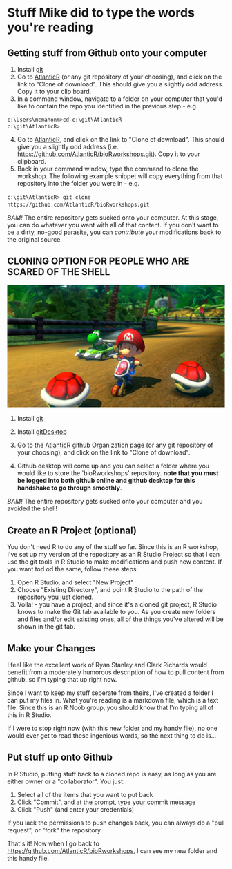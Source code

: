 # Stuff Mike did to type the words you're reading

## Getting stuff from Github onto your computer

  1. Install [git](https://git-scm.com/downloads)
  2.  Go to [AtlanticR](https://github.com/AtlanticR/bioRworkshops) (or any git repository of your choosing), and click on the link to "Clone of download".  This should give you a slightly odd address.  Copy it to your clip board.
  3. In a command window, navigate to a folder on your computer that you'd like to contain the repo you identified in the previous step - e.g.

```
c:\Users\mcmahonm>cd c:\git\AtlanticR
c:\git\AtlanticR>
```

  4.  Go to [AtlanticR](https://github.com/AtlanticR/bioRworkshops), and click on the link to "Clone of download".  This should give you a slightly odd address (i.e. https://github.com/AtlanticR/bioRworkshops.git).  Copy it to your clipboard.
  5. Back in your command window, type the command to clone the workshop.  The following example snippet will copy everything from that repository into the folder you were in  - e.g.
  
  `c:\git\AtlanticR> git clone https://github.com/AtlanticR/bioRworkshops.git`
  
*BAM!* The entire repository gets sucked onto your computer.  At this stage, you can do whatever you want with all of that content.   If you don't want to be a dirty, no-good parasite, you can *contribute* your modifications back to the original source.  

## CLONING OPTION FOR PEOPLE WHO ARE SCARED OF THE SHELL

![too many shells](ShellImage.jpg)

1. Install [git](https://git-scm.com/downloads)

2. Install [gitDesktop](https://desktop.github.com/)

3.  Go to the [AtlanticR](https://github.com/AtlanticR/bioRworkshops) github Organization page  (or any git repository of your choosing), and click on the link to "Clone of download".

4. Github desktop will come up and you can select a folder where you would like to store the 'bioRworkshops' repository. **note that you must be logged into both github online and github desktop for this handshake to go through smoothly**. 

*BAM!* The entire repository gets sucked onto your computer and you avoided the shell!  

## Create an R Project (optional)

You don't need R to do any of the stuff so far.  Since this is an R workshop, I've set up my version of the repository as an R Studio Project so that I can use the git tools in R Studio to make modifications and push new content.  If you want tod od the same, follow these steps:

  1) Open R Studio, and select "New Project"
  2) Choose "Existing Directory", and point R Studio to the path of the repository you just cloned.
  3) Voila! - you have a project, and since it's a cloned git project, R Studio knows to make the Git tab available to you.  As you create new folders and files and/or edit existing ones, all of the things you've altered will be shown in the git tab.

## Make your Changes

I feel like the excellent work of Ryan Stanley and Clark Richards would benefit from a moderately humorous description of how to pull content from github, so I'm typing that up right now.  

Since I want to keep my stuff seperate from theirs, I've created a folder I can put my files in.   What you're reading is a markdown file, which is a text file. Since this is an R Noob group, you should know that I'm typing all of this in R Studio.  

If I were to stop right now (with this new folder and my handy file), no one would ever get to read these ingenious words, so the next thing to do is...

## Put stuff up onto Github

In R Studio, putting stuff back to a cloned repo is easy, as long as you are either owner or a "collaborator".  You just:
  1) Select all of the items that you want to put back
  2) Click "Commit", and at the prompt, type your commit message
  3) Click "Push" (and enter your credentials)
  
If you lack the permissions to push changes back, you can always do a "pull request", or "fork" the repository.

That's it!  Now when I go back to https://github.com/AtlanticR/bioRworkshops, I can see my new folder and this handy file.